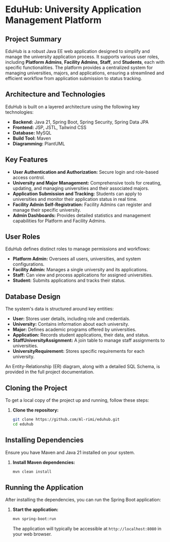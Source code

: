 # EduHub: University Application Management Platform

## Project Summary

EduHub is a robust Java EE web application designed to simplify and manage the university application process. It supports various user roles, including **Platform Admins**, **Facility Admins**, **Staff**, and **Students**, each with specific functionalities. The platform provides a centralized system for managing universities, majors, and applications, ensuring a streamlined and efficient workflow from application submission to status tracking.


## Architecture and Technologies

EduHub is built on a layered architecture using the following key technologies:

* **Backend:** Java 21, Spring Boot, Spring Security, Spring Data JPA
* **Frontend:** JSP, JSTL, Tailwind CSS
* **Database:** MySQL
* **Build Tool:** Maven
* **Diagramming:** PlantUML


## Key Features

* **User Authentication and Authorization:** Secure login and role-based access control.
* **University and Major Management:** Comprehensive tools for creating, updating, and managing universities and their associated majors.
* **Application Submission and Tracking:** Students can apply to universities and monitor their application status in real time.
* **Facility Admin Self-Registration:** Facility Admins can register and manage their specific university.
* **Admin Dashboards:** Provides detailed statistics and management capabilities for Platform and Facility Admins.


## User Roles

EduHub defines distinct roles to manage permissions and workflows:

* **Platform Admin:** Oversees all users, universities, and system configurations.
* **Facility Admin:** Manages a single university and its applications.
* **Staff:** Can view and process applications for assigned universities.
* **Student:** Submits applications and tracks their status.


## Database Design

The system's data is structured around key entities:

* **User:** Stores user details, including role and credentials.
* **University:** Contains information about each university.
* **Major:** Defines academic programs offered by universities.
* **Application:** Records student applications, their data, and status.
* **StaffUniversityAssignment:** A join table to manage staff assignments to universities.
* **UniversityRequirement:** Stores specific requirements for each university.

An Entity-Relationship (ER) diagram, along with a detailed SQL Schema, is provided in the full project documentation.


## Cloning the Project

To get a local copy of the project up and running, follow these steps:

1.  **Clone the repository:**

    ```bash
    git clone https://github.com/Al-rimi/eduhub.git
    cd eduhub
    ```


## Installing Dependencies

Ensure you have Maven and Java 21 installed on your system.

1.  **Install Maven dependencies:**

    ```bash
    mvn clean install
    ```


## Running the Application

After installing the dependencies, you can run the Spring Boot application:

1.  **Start the application:**

    ```bash
    mvn spring-boot:run
    ```

    The application will typically be accessible at `http://localhost:8080` in your web browser.
